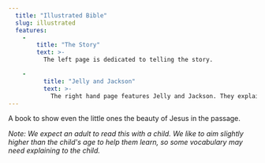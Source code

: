 ```yaml
---
  title: "Illustrated Bible"
  slug: illustrated
  features:
    -
        title: "The Story"
        text: >-
          The left page is dedicated to telling the story.

    -
          title: "Jelly and Jackson"
          text: >-
            The right hand page features Jelly and Jackson. They explain the passage and model good questions to ask of the Bible.
---
```

A book to show even the little ones the beauty of Jesus in the passage.<!--more-->

*Note: We expect an adult to read this with a child. We like to aim slightly higher than the child's age to help them learn, so some vocabulary may need explaining to the child.*

